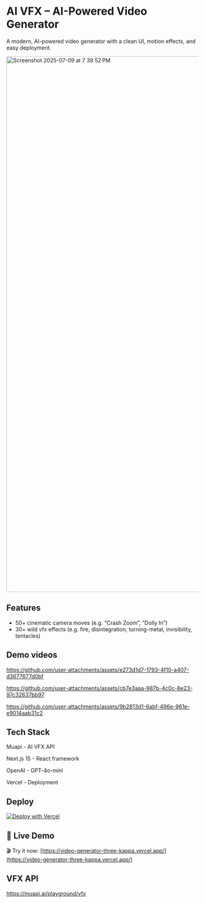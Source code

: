 # AI VFX – AI-Powered Video Generator

A modern, AI-powered video generator with a clean UI, motion effects, and easy deployment.

<img width="1401" alt="Screenshot 2025-07-09 at 7 39 52 PM" src="https://github.com/user-attachments/assets/082b050d-72d8-4e30-a163-cfd20fdf3945" />

## Features

- 50+ cinematic camera moves (e.g. “Crash Zoom”, “Dolly In”)
- 30+ wild vfx effects (e.g. fire, disintegration, turning-metal, invisibility, tentacles)

## Demo videos

https://github.com/user-attachments/assets/e273d1d7-1793-4f10-a407-d3677677d0bf

https://github.com/user-attachments/assets/cb7e3aaa-987b-4c0c-8e23-97c32637bb97

https://github.com/user-attachments/assets/9b2813d1-6abf-496e-961e-e9014aab31c2

## Tech Stack

Muapi - AI VFX API

Next.js 15 - React framework

OpenAI - GPT-4o-mini

Vercel - Deployment

## Deploy

[![Deploy with Vercel](https://vercel.com/button)](https://vercel.com/new/clone?repository-url=https://github.com/SamurAIGPT/AI-VFX)

## 🔗 Live Demo

🎬 Try it now: [https://video-generator-three-kappa.vercel.app/](https://video-generator-three-kappa.vercel.app/)

## VFX API

https://muapi.ai/playground/vfx
